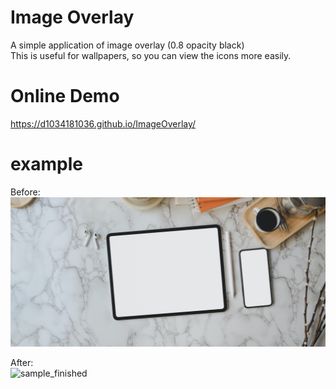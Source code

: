 # Image Overlay

A simple application of image overlay (0.8 opacity black)  
This is useful for wallpapers, so you can view the icons more easily.  

# Online Demo

https://d1034181036.github.io/ImageOverlay/

# example

Before:  
![sample_img](img/sample.jpg)

After:  
![sample_finished](img/sample_finished.jpg)